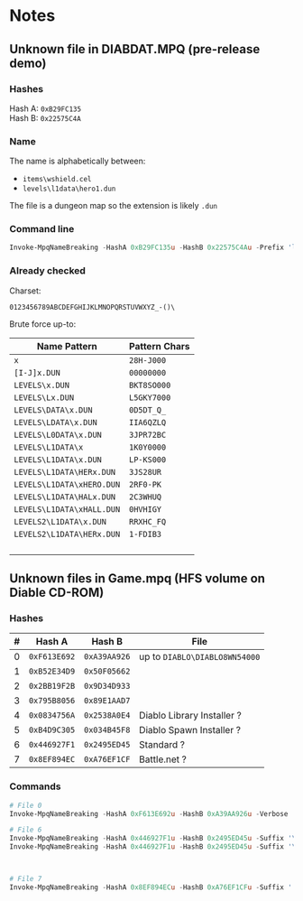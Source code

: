 # Notes

## Unknown file in DIABDAT.MPQ (pre-release demo)
### Hashes

Hash A: `0xB29FC135`  
Hash B: `0x22575C4A`

### Name

The name is alphabetically between:
- `items\wshield.cel`
- `levels\l1data\hero1.dun`

The file is a dungeon map so the extension is likely `.dun`

### Command line

```powershell
Invoke-MpqNameBreaking -HashA 0xB29FC135u -HashB 0x22575C4Au -Prefix 'levels\l1data\' -Suffix '.dun' -AdditionalChars " " -Verbose
```

### Already checked

Charset:
```
0123456789ABCDEFGHIJKLMNOPQRSTUVWXYZ_-()\
```

Brute force up-to:

| Name Pattern              | Pattern Chars |
| ------------------------- | ------------- |
| `x`                       | `28H-J000`    |
| `[I-J]x.DUN`              | `00000000`    |
| `LEVELS\x.DUN`            | `BKT8SO000`   |
| `LEVELS\Lx.DUN`           | `L5GKY7000`   |
| `LEVELS\DATA\x.DUN`       | `0D5DT_Q_`    |
| `LEVELS\LDATA\x.DUN`      | `IIA6QZLQ`    |
| `LEVELS\L0DATA\x.DUN`     | `3JPR72BC`    |
| `LEVELS\L1DATA\x`         | `1K0Y0000`    |
| `LEVELS\L1DATA\x.DUN`     | `LP-KS000`    |
| `LEVELS\L1DATA\HERx.DUN`  | `3JS28UR`     |
| `LEVELS\L1DATA\xHERO.DUN` | `2RF0-PK`     |
| `LEVELS\L1DATA\HALx.DUN`  | `2C3WHUQ`     |
| `LEVELS\L1DATA\xHALL.DUN` | `0HVHIGY`     |
| `LEVELS2\L1DATA\x.DUN`    | `RRXHC_FQ`    |
| `LEVELS2\L1DATA\HERx.DUN` | `1-FDIB3`     |
|  |  |
|  |  |
|  |  |
|  |  |


## Unknown files in Game.mpq (HFS volume on Diable CD-ROM)
### Hashes

| # | Hash A       | Hash B       | File                         
| - | ------------ | ------------ | -----------------------------
| 0 | `0xF613E692` | `0xA39AA926` | up to `DIABLO\DIABLO8WN54000`
| 1 | `0xB52E34D9` | `0x50F05662` | 
| 2 | `0x2BB19F2B` | `0x9D34D933` | 
| 3 | `0x795B8056` | `0x89E1AAD7` | 
| 4 | `0x0834756A` | `0x2538A0E4` | Diablo Library Installer ?
| 5 | `0xB4D9C305` | `0x034B45F8` | Diablo Spawn Installer ?
| 6 | `0x446927F1` | `0x2495ED45` | Standard ?
| 7 | `0x8EF894EC` | `0xA76EF1CF` | Battle.net ?

### Commands

```powershell
# File 0
Invoke-MpqNameBreaking -HashA 0xF613E692u -HashB 0xA39AA926u -Verbose

# File 6
Invoke-MpqNameBreaking -HashA 0x446927F1u -HashB 0x2495ED45u -Suffix '\Standard' -Verbose
Invoke-MpqNameBreaking -HashA 0x446927F1u -HashB 0x2495ED45u -Suffix '\Standard.snp' -Verbose



# File 7
Invoke-MpqNameBreaking -HashA 0x8EF894ECu -HashB 0xA76EF1CFu -Suffix '.snp' -Verbose
```

